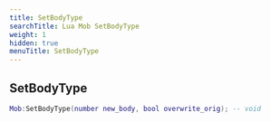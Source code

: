 ```yaml
---
title: SetBodyType
searchTitle: Lua Mob SetBodyType
weight: 1
hidden: true
menuTitle: SetBodyType
---
```

## SetBodyType
```lua
Mob:SetBodyType(number new_body, bool overwrite_orig); -- void
```
